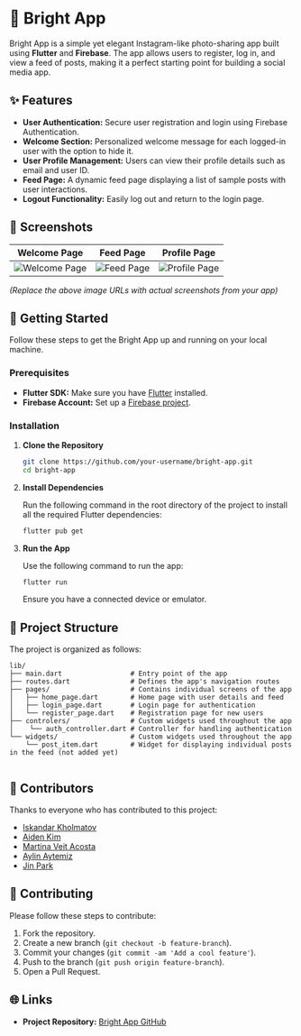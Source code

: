 # 🌟 Bright App

Bright App is a simple yet elegant Instagram-like photo-sharing app built using **Flutter** and **Firebase**. The app allows users to register, log in, and view a feed of posts, making it a perfect starting point for building a social media app.

## ✨ Features

- **User Authentication:** Secure user registration and login using Firebase Authentication.
- **Welcome Section:** Personalized welcome message for each logged-in user with the option to hide it.
- **User Profile Management:** Users can view their profile details such as email and user ID.
- **Feed Page:** A dynamic feed page displaying a list of sample posts with user interactions.
- **Logout Functionality:** Easily log out and return to the login page.

## 📱 Screenshots

| Welcome Page                          | Feed Page                               | Profile Page                            |
| ------------------------------------- | --------------------------------------- | --------------------------------------- |
| ![Welcome Page](https://via.placeholder.com/300x600) | ![Feed Page](https://via.placeholder.com/300x600) | ![Profile Page](https://via.placeholder.com/300x600) |

_(Replace the above image URLs with actual screenshots from your app)_

## 🚀 Getting Started

Follow these steps to get the Bright App up and running on your local machine.

### Prerequisites

- **Flutter SDK:** Make sure you have [Flutter](https://flutter.dev) installed.
- **Firebase Account:** Set up a [Firebase project](https://firebase.google.com/).

### Installation

1. **Clone the Repository**

   ```bash
   git clone https://github.com/your-username/bright-app.git
   cd bright-app
   ```

2. **Install Dependencies**

   Run the following command in the root directory of the project to install all the required Flutter dependencies:

   ```bash
   flutter pub get
   ```

3. **Run the App**

   Use the following command to run the app:

   ```bash
   flutter run
   ```

   Ensure you have a connected device or emulator.

## 📂 Project Structure

The project is organized as follows:

```
lib/
├── main.dart                 # Entry point of the app
├── routes.dart               # Defines the app's navigation routes
├── pages/                    # Contains individual screens of the app
│   ├── home_page.dart        # Home page with user details and feed
│   ├── login_page.dart       # Login page for authentication
│   └── register_page.dart    # Registration page for new users
├── controlers/               # Custom widgets used throughout the app
│    └── auth_controller.dart # Controller for handling authentication
└── widgets/                  # Custom widgets used throughout the app
    └── post_item.dart        # Widget for displaying individual posts in the feed (not added yet)  
    
```

## 👥 Contributors

Thanks to everyone who has contributed to this project:

- [Iskandar Kholmatov](https://github.com/rednaksiii)
- [Aiden Kim](https://github.com/)
- [Martina Veit Acosta](https://github.com/)
- [Aylin Aytemiz](https://github.com/)
- [Jin Park](https://github.com/)

## 🤝 Contributing

Please follow these steps to contribute:

1. Fork the repository.
2. Create a new branch (`git checkout -b feature-branch`).
3. Commit your changes (`git commit -am 'Add a cool feature'`).
4. Push to the branch (`git push origin feature-branch`).
5. Open a Pull Request.


## 🌐 Links

- **Project Repository:** [Bright App GitHub](https://github.com/rednaksiii/brightapp)

```